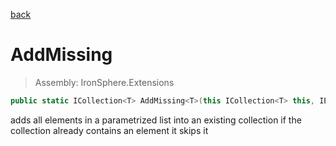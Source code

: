 ﻿

[back](/IronSphere.Extensions/CollectionExtension)

# AddMissing

> Assembly: IronSphere.Extensions

```csharp
public static ICollection<T> AddMissing<T>(this ICollection<T> this, IEnumerable<T> elementsToAdd);
```

adds all elements in a parametrized list into an existing collection if the collection already contains an element it skips it

 